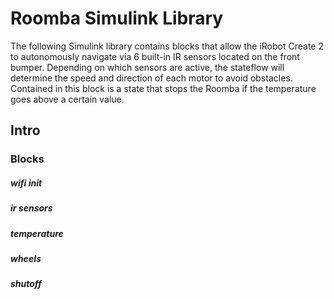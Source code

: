 # Roomba Simulink Library
The following Simulink library contains blocks that allow the iRobot Create 2 to autonomously navigate via 6 built-in IR sensors located on the front bumper. Depending on which sensors are active, the stateflow will determine the speed and direction of each motor to avoid obstacles. Contained in this block is a state that stops the Roomba if the temperature goes above a certain value.
## Intro

### Blocks
##### **wifi init**


##### **ir sensors**


##### **temperature**


##### **wheels**


##### **shutoff**
